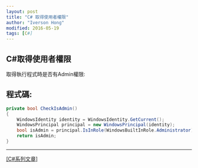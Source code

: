 ```yaml
---
layout: post
title: "C# 取得使用者權限"
author: "Iverson Hong"
modified: 2016-05-19
tags: [C#]
---
```


## C#取得使用者權限 ##

取得執行程式時是否有Admin權限:

## 程式碼: ##

~~~csharp
private bool CheckIsAdmin()
{
    WindowsIdentity identity = WindowsIdentity.GetCurrent();
    WindowsPrincipal principal = new WindowsPrincipal(identity);
    bool isAdmin = principal.IsInRole(WindowsBuiltInRole.Administrator);
    return isAdmin;
}
~~~

----------

[[C#系列文章]](http://iverson127.github.io/tags/#C#)